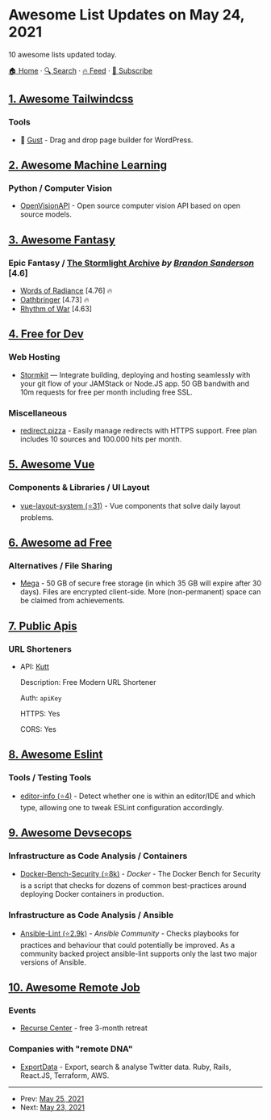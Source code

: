 # Awesome List Updates on May 24, 2021

10 awesome lists updated today.

[🏠 Home](/README.md) · [🔍 Search](https://test.trackawesomelist.com/search/) · [🔥 Feed](https://test.trackawesomelist.com/feed.xml) · [📮 Subscribe](https://trackawesomelist.us17.list-manage.com/subscribe?u=d2f0117aa829c83a63ec63c2f&id=36a103854c)



## [1. Awesome Tailwindcss](/content/aniftyco/awesome-tailwindcss/README.md)

### Tools

*   💼 [Gust](https://www.getgust.com) - Drag and drop page builder for WordPress.

## [2. Awesome Machine Learning](/content/josephmisiti/awesome-machine-learning/README.md)

### Python / Computer Vision

*   [OpenVisionAPI](https://github.com/openvisionapi) - Open source computer vision API based on open source models.

## [3. Awesome Fantasy](/content/RichardLitt/awesome-fantasy/README.md)

### Epic Fantasy / [The Stormlight Archive](https://en.wikipedia.org/wiki/The_Stormlight_Archive)     *by [Brandon Sanderson](https://en.wikipedia.org/wiki/Brandon_Sanderson)*   \[4.6]

*   [Words of Radiance](https://www.goodreads.com/book/show/17332218-words-of-radiance) \[4.76] :fire:
*   [Oathbringer](https://www.goodreads.com/book/show/34002132-oathbringer) \[4.73] :fire:
*   [Rhythm of War](https://www.goodreads.com/book/show/49021976-rhythm-of-war) \[4.63]

## [4. Free for Dev](/content/ripienaar/free-for-dev/README.md)

### Web Hosting

*   [Stormkit](https://stormkit.io/) — Integrate building, deploying and hosting seamlessly with your git flow of your JAMStack or Node.JS app. 50 GB bandwith and 10m requests for free per month including free SSL.

### Miscellaneous

*   [redirect.pizza](https://redirect.pizza/) - Easily manage redirects with HTTPS support. Free plan includes 10 sources and 100.000 hits per month.

## [5. Awesome Vue](/content/vuejs/awesome-vue/README.md)

### Components & Libraries / UI Layout

*   [vue-layout-system (⭐31)](https://github.com/leeboyin/vue-layout-system) - Vue components that solve daily layout problems.

## [6. Awesome ad Free](/content/johnjago/awesome-ad-free/README.md)

### Alternatives / File Sharing

*   [Mega](https://mega.nz/) - 50 GB of secure free storage (in which 35 GB will expire after 30 days). Files are encrypted client-side. More (non-permanent) space can be claimed from achievements.

## [7. Public Apis](/content/public-apis/public-apis/README.md)

### URL Shorteners

- API: [Kutt](https://docs.kutt.it/)

  Description: Free Modern URL Shortener

  Auth: `apiKey`

  HTTPS: Yes

  CORS: Yes



## [8. Awesome Eslint](/content/dustinspecker/awesome-eslint/README.md)

### Tools / Testing Tools

*   [editor-info (⭐4)](https://github.com/fisker/editor-info) - Detect whether one is within an editor/IDE and which type, allowing one to tweak ESLint configuration accordingly.

## [9. Awesome Devsecops](/content/TaptuIT/awesome-devsecops/README.md)

### Infrastructure as Code Analysis / Containers

*   [Docker-Bench-Security (⭐8k)](https://github.com/docker/docker-bench-security) - *Docker* - The Docker Bench for Security is a script that checks for dozens of common best-practices around deploying Docker containers in production.

### Infrastructure as Code Analysis / Ansible

*   [Ansible-Lint (⭐2.9k)](https://github.com/ansible-community/ansible-lint) - *Ansible Community* - Checks playbooks for practices and behaviour that could potentially be improved. As a community backed project ansible-lint supports only the last two major versions of Ansible.

## [10. Awesome Remote Job](/content/lukasz-madon/awesome-remote-job/README.md)

### Events

*   [Recurse Center](https://www.recurse.com/) - free 3-month retreat

### Companies with "remote DNA"

*   [ExportData](https://www.exportdata.io/team) - Export, search & analyse Twitter data. Ruby, Rails, React.JS, Terraform, AWS.

---

- Prev: [May 25, 2021](/content/2021/05/25/README.md)
- Next: [May 23, 2021](/content/2021/05/23/README.md)